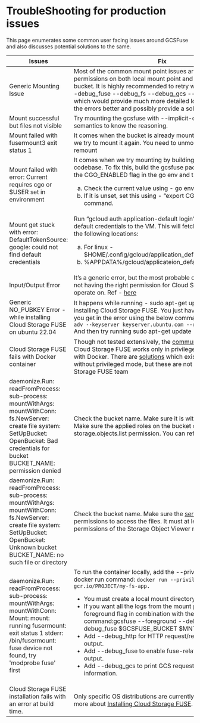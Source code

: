 # TroubleShooting for production issues
This page enumerates some common user facing issues around GCSFuse and also discusses potential solutions to the same.

| Issues | Fix                                                                                                                                                                                                                                                                                                                                                                                                                                                                                                                                                                                                     |
|-----------|---------------------------------------------------------------------------------------------------------------------------------------------------------------------------------------------------------------------------------------------------------------------------------------------------------------------------------------------------------------------------------------------------------------------------------------------------------------------------------------------------------------------------------------------------------------------------------------------------------|
 | Generic Mounting Issue| Most of the common mount point issues are around permissions on both local mount point and the Cloud Storage bucket. It is highly recommended to retry with --foreground --debug_fuse --debug_fs --debug_gcs --debug_http flags which would provide much more detailed logs to understand the errors better and possibly provide a solution.                                                                                                                                                                                                                                                            |
 | Mount successful but files not visible | Try mounting the gcsfuse with --implicit-dir flag. Read the semantics to know the reasoning.                                                                                                                                                                                                                                                                                                                                                                                                                                                                                                            |
| Mount failed with fusermount3 exit status 1 | It comes when the bucket is already mounted in a folder and we try to mount it again. You need to unmount first and then remount                                                                                                                                                                                                                                                                                                                                                                                                                                                                        |
| Mount failed with error: Current requires cgo or $USER set in environment | It comes when we try mounting by building the gcsfuse codebase. To fix this, build the gcsfuse package by enabling the CGO_ENABLED flag in the go env and then mount back.<ol type="a"><li> Check the current value using - go env command. </li><li>If it is unset, set this using - “export CGO_ENABLED=1” command. </li></ol>                                                                                                                                                                                                                                                                        |
 | Mount get stuck with error: DefaultTokenSource: google: could not find default credentials | Run “gcloud auth application-default login” command to fetch default credentials to the VM. This will fetch the credentials to the following locations: <ol type="a"><li>For linux - $HOME/.config/gcloud/application_default_credentials.json</li><li> %APPDATA%/gcloud/applicateion_default_credentials.json </li></ol>                                                                                                                                                                                                                                                                               |
| Input/Output Error | It’s a generic error, but the most probable culprit is the bucket not having the right permission for Cloud Storage FUSE to operate on. Ref - [here](https://stackoverflow.com/questions/36382704/gcsfuse-input-output-error)                                                                                                                                                                                                                                                                                                                                                                           |
| Generic NO_PUBKEY Error - while installing Cloud Storage FUSE on ubuntu 22.04 | It happens while running - sudo apt-get update - working on installing Cloud Storage FUSE. You just have to add the pubkey you get in the error using the below command: ```sudo apt-key adv --keyserver keyserver.ubuntu.com --recv-keys <PUBKEY> ``` And then try running sudo apt-get update                                                                                                                                                                                                                                                                                                            |
|Cloud Storage FUSE fails with Docker container| Though not tested extensively, the [community](https://stackoverflow.com/questions/65715624/permission-denied-with-gcsfuse-in-unprivileged-ubuntu-based-docker-container) reports that Cloud Storage FUSE works only in privileged mode when used with Docker. There are [solutions](https://cloud.google.com/iam/docs/service-account-overview) which exist and claim to do so without privileged mode, but these are not tested by the Cloud Storage FUSE team                                                                                                                                        |
| daemonize.Run: readFromProcess: sub-process: mountWithArgs: mountWithConn: fs.NewServer: create file system: SetUpBucket: OpenBucket: Bad credentials for bucket BUCKET_NAME: permission denied | Check the bucket name. Make sure it is within your project. Make sure the applied roles on the bucket  contain storage.objects.list permission. You can refer to them [here](https://cloud.google.com/storage/docs/access-control/iam-roles).                                                                                                                                                                                                                                                                                                                                                           
| daemonize.Run: readFromProcess: sub-process: mountWithArgs: mountWithConn: fs.NewServer: create file system: SetUpBucket: OpenBucket: Unknown bucket BUCKET_NAME: no such file or directory | Check the bucket name. Make sure the [service account](https://www.google.com/url?q=https://cloud.google.com/iam/docs/service-accounts&sa=D&source=docs&ust=1679992003850814&usg=AOvVaw3nJ6wNQK4FZdgm8gBTS82l) has permissions to access the files. It must at least have the permissions of the Storage Object Viewer role.                                                                                                                                                                                                                                                                            |
| daemonize.Run: readFromProcess: sub-process: mountWithArgs: mountWithConn: Mount: mount: running fusermount: exit status 1 stderr: /bin/fusermount: fuse device not found, try 'modprobe fuse' first | To run the container locally, add the --privilege flag to the docker run command: ```docker run --privileged  gcr.io/PROJECT/my-fs-app. ``` <ul><li>You must create a local mount directory</li> <li>If you want all the logs from the mount process use the --foreground flag in combination with the mount command:gcsfuse --foreground --debug_gcs --debug_fuse $GCSFUSE_BUCKET $MNT_DIR & </li><li> Add --debug_http for HTTP request/response debug output.</li><li>Add --debug_fuse to enable fuse-related debugging output.</li><li>Add --debug_gcs to print GCS request and timing information.</li></ul> 
| Cloud Storage FUSE installation fails with an error at build time. | Only specific OS distributions are currently supported, learn more about [Installing Cloud Storage FUSE](https://github.com/GoogleCloudPlatform/gcsfuse/blob/master/docs/installing.md).                                                                                                                                                                                                                                                                                                                                                                                                                |
